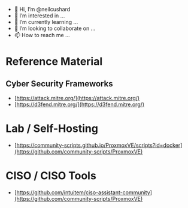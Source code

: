 - 👋 Hi, I’m @neilcushard
- 👀 I’m interested in ...
- 🌱 I’m currently learning ...
- 💞️ I’m looking to collaborate on ...
- 📫 How to reach me ...

# Reference Material
## Cyber Security Frameworks
  - [https://attack.mitre.org/](https://attack.mitre.org/)
  - [https://d3fend.mitre.org/](https://d3fend.mitre.org/)


# Lab / Self-Hosting
  - [https://community-scripts.github.io/ProxmoxVE/scripts?id=docker](https://github.com/community-scripts/ProxmoxVE)

# CISO / CISO Tools
  - [https://github.com/intuitem/ciso-assistant-community](https://github.com/community-scripts/ProxmoxVE)






<!---
neilcushard/neilcushard is a ✨ special ✨ repository because its `README.md` (this file) appears on your GitHub profile.
You can click the Preview link to take a look at your changes.
--->

